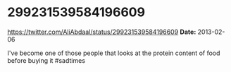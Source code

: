 # 299231539584196609
https://twitter.com/AliAbdaal/status/299231539584196609
**Date:** 2013-02-06

I've become one of those people that looks at the protein content of food before buying it #sadtimes
